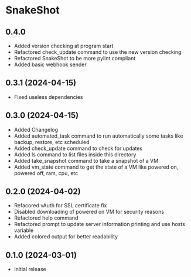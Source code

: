 # SnakeShot

## 0.4.0
- Added version checking at program start
- Refactored check_update command to use the new version checking
- Refactored SnakeShot to be more pylint compliant
- Added basic webhook sender

## 0.3.1 (2024-04-15)
- Fixed useless dependencies

## 0.3.0 (2024-04-15)
- Added Changelog
- Added automated_task command to run automatically some tasks like backup, restore, etc scheduled
- Added check_update command to check for updates
- Added ls command to list files inside this directory
- Added take_snapshot command to take a snapshot of a VM
- Added vm_state command to get the state of a VM like powered on, powered off, ram, cpu, etc

## 0.2.0 (2024-04-02)
- Refacored vAuth for SSL certificate fix
- Disabled downloading of powered on VM for security reasons
- Refactored help command
- Refactored prompt to update server information printing and use hosts variable
- Added colored output for better readability

## 0.1.0 (2024-03-01)
- Initial release